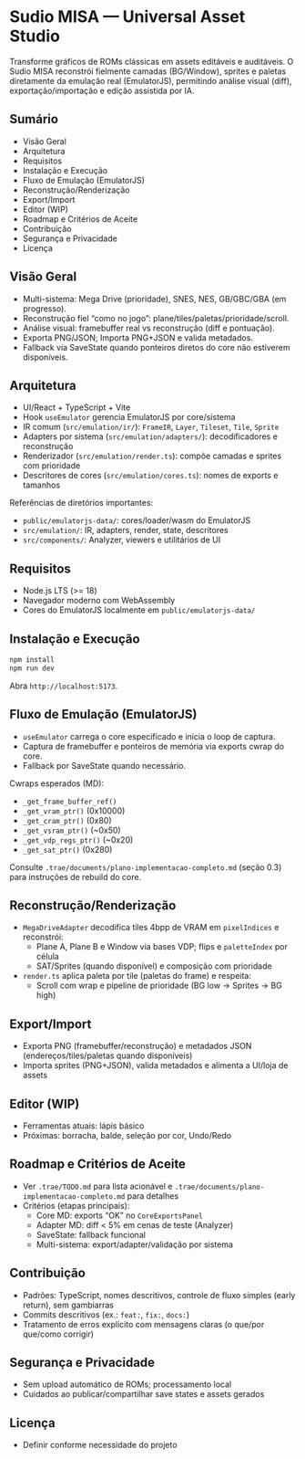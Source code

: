 # Sudio MISA — Universal Asset Studio

Transforme gráficos de ROMs clássicas em assets editáveis e auditáveis. O Sudio MISA reconstrói fielmente camadas (BG/Window), sprites e paletas diretamente da emulação real (EmulatorJS), permitindo análise visual (diff), exportação/importação e edição assistida por IA.

## Sumário
- Visão Geral
- Arquitetura
- Requisitos
- Instalação e Execução
- Fluxo de Emulação (EmulatorJS)
- Reconstrução/Renderização
- Export/Import
- Editor (WIP)
- Roadmap e Critérios de Aceite
- Contribuição
- Segurança e Privacidade
- Licença

## Visão Geral
- Multi-sistema: Mega Drive (prioridade), SNES, NES, GB/GBC/GBA (em progresso).
- Reconstrução fiel “como no jogo”: plane/tiles/paletas/prioridade/scroll.
- Análise visual: framebuffer real vs reconstrução (diff e pontuação).
- Exporta PNG/JSON; Importa PNG+JSON e valida metadados.
- Fallback via SaveState quando ponteiros diretos do core não estiverem disponíveis.

## Arquitetura
- UI/React + TypeScript + Vite
- Hook `useEmulator` gerencia EmulatorJS por core/sistema
- IR comum (`src/emulation/ir/`): `FrameIR`, `Layer`, `Tileset`, `Tile`, `Sprite`
- Adapters por sistema (`src/emulation/adapters/`): decodificadores e reconstrução
- Renderizador (`src/emulation/render.ts`): compõe camadas e sprites com prioridade
- Descritores de cores (`src/emulation/cores.ts`): nomes de exports e tamanhos

Referências de diretórios importantes:
- `public/emulatorjs-data/`: cores/loader/wasm do EmulatorJS
- `src/emulation/`: IR, adapters, render, state, descritores
- `src/components/`: Analyzer, viewers e utilitários de UI

## Requisitos
- Node.js LTS (>= 18)
- Navegador moderno com WebAssembly
- Cores do EmulatorJS localmente em `public/emulatorjs-data/`

## Instalação e Execução
```bash
npm install
npm run dev
```
Abra `http://localhost:5173`.

## Fluxo de Emulação (EmulatorJS)
- `useEmulator` carrega o core especificado e inicia o loop de captura.
- Captura de framebuffer e ponteiros de memória via exports cwrap do core.
- Fallback por SaveState quando necessário.

Cwraps esperados (MD):
- `_get_frame_buffer_ref()`
- `_get_vram_ptr()` (0x10000)
- `_get_cram_ptr()` (0x80)
- `_get_vsram_ptr()` (~0x50)
- `_get_vdp_regs_ptr()` (~0x20)
- `_get_sat_ptr()` (0x280)

Consulte `.trae/documents/plano-implementacao-completo.md` (seção 0.3) para instruções de rebuild do core.

## Reconstrução/Renderização
- `MegaDriveAdapter` decodifica tiles 4bpp de VRAM em `pixelIndices` e reconstrói:
  - Plane A, Plane B e Window via bases VDP; flips e `paletteIndex` por célula
  - SAT/Sprites (quando disponível) e composição com prioridade
- `render.ts` aplica paleta por tile (paletas do frame) e respeita:
  - Scroll com wrap e pipeline de prioridade (BG low → Sprites → BG high)

## Export/Import
- Exporta PNG (framebuffer/reconstrução) e metadados JSON (endereços/tiles/paletas quando disponíveis)
- Importa sprites (PNG+JSON), valida metadados e alimenta a UI/loja de assets

## Editor (WIP)
- Ferramentas atuais: lápis básico
- Próximas: borracha, balde, seleção por cor, Undo/Redo

## Roadmap e Critérios de Aceite
- Ver `.trae/TODO.md` para lista acionável e `.trae/documents/plano-implementacao-completo.md` para detalhes
- Critérios (etapas principais):
  - Core MD: exports “OK” no `CoreExportsPanel`
  - Adapter MD: diff < 5% em cenas de teste (Analyzer)
  - SaveState: fallback funcional
  - Multi-sistema: export/adapter/validação por sistema

## Contribuição
- Padrões: TypeScript, nomes descritivos, controle de fluxo simples (early return), sem gambiarras
- Commits descritivos (ex.: `feat:`, `fix:`, `docs:`)
- Tratamento de erros explícito com mensagens claras (o que/por que/como corrigir)

## Segurança e Privacidade
- Sem upload automático de ROMs; processamento local
- Cuidados ao publicar/compartilhar save states e assets gerados

## Licença
- Definir conforme necessidade do projeto
